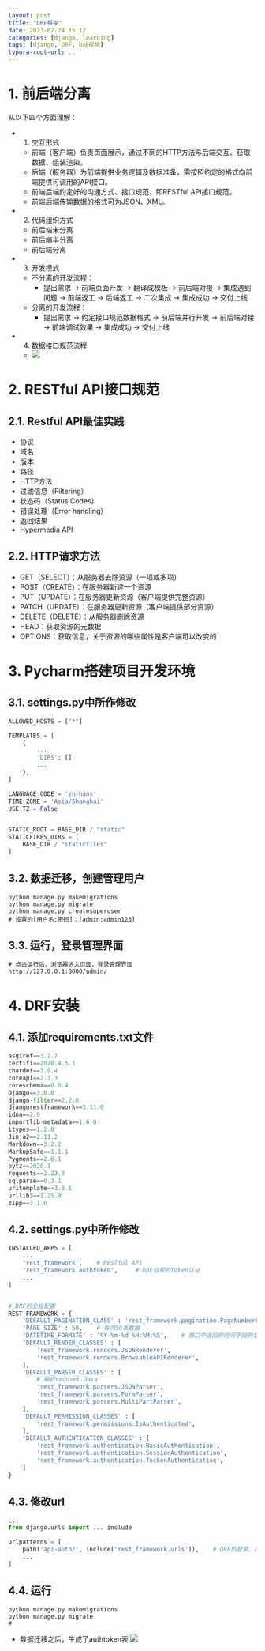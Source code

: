 ```yaml
---
layout: post
title: "DRF框架"
date: 2023-07-24 15:12
categories: [django, learning]
tags: [django, DRF, b站视频]
typora-root-url: ..
---
```

# 1. 前后端分离
从以下四个方面理解：
- 1. 交互形式
	- 前端（客户端）负责页面展示，通过不同的HTTP方法与后端交互、获取数据、组装渲染。
	- 后端（服务器）为前端提供业务逻辑及数据准备，需按照约定的格式向前端提供可调用的API接口。
	- 前端后端约定好的沟通方式、接口规范，即RESTful API接口规范。
	- 前端后端传输数据的格式可为JSON、XML。
- 2. 代码组织方式
	- 前后端未分离
	- 前后端半分离
	- 前后端分离
- 3. 开发模式
	- 不分离的开发流程：
		- 提出需求 → 前端页面开发 → 翻译成模板 → 前后端对接 → 集成遇到问题 → 前端返工 → 后端返工 → 二次集成 → 集成成功 → 交付上线
	- 分离的开发流程：
		- 提出需求 → 约定接口规范数据格式 → 前后端并行开发 → 前后端对接 → 前端调试效果 → 集成成功 → 交付上线
- 4. 数据接口规范流程
	- ![](/assets/images/2307/20230725162549.png)

# 2. RESTful API接口规范
## 2.1. Restful API最佳实践
- 协议
- 域名
- 版本
- 路径
- HTTP方法
- 过滤信息（Filtering）
- 状态码（Status Codes）
- 错误处理（Error handling）
- 返回结果
- Hypermedia API
## 2.2. HTTP请求方法
- GET（SELECT）：从服务器去除资源（一项或多项）
- POST（CREATE）：在服务器新建一个资源
- PUT（UPDATE）：在服务器更新资源（客户端提供完整资源）
- PATCH（UPDATE）：在服务器更新资源（客户端提供部分资源）
- DELETE（DELETE）：从服务器删除资源
- HEAD：获取资源的元数据
- OPTIONS：获取信息，关于资源的哪些属性是客户端可以改变的

# 3. Pycharm搭建项目开发环境
## 3.1. settings.py中所作修改
```python
ALLOWED_HOSTS = ["*"]

TEMPLATES = [
    {
		...
        'DIRS': []
        ...
    },
]

LANGUAGE_CODE = 'zh-hans'
TIME_ZONE = 'Asia/Shanghai'
USE_TZ = False


STATIC_ROOT = BASE_DIR / "static"
STATICFIRES_DIRS = [
    BASE_DIR / "staticfiles"
]
```
## 3.2. 数据迁移，创建管理用户
```shell
python manage.py makemigrations
python manage.py migrate
python manage.py createsuperuser
# 设置的[用户名:密码]：[admin:admin123]
```
## 3.3. 运行，登录管理界面
```html
# 点击运行后，浏览器进入页面，登录管理界面
http://127.0.0.1:8000/admin/
```

# 4. DRF安装
## 4.1. 添加requirements.txt文件
```python
asgiref==3.2.7
certifi==2020.4.5.1
chardet==3.0.4
coreapi==2.3.3
coreschema==0.0.4
Django==3.0.6
django-filter==2.2.0
djangorestframework==3.11.0
idna==2.9
importlib-metadata==1.6.0
itypes==1.2.0
Jinja2==2.11.2
Markdown==3.2.2
MarkupSafe==1.1.1
Pygments==2.6.1
pytz==2020.1
requests==2.23.0
sqlparse==0.3.1
uritemplate==3.0.1
urllib3==1.25.9
zipp==3.1.0
```
## 4.2. settings.py中所作修改
```python
INSTALLED_APPS = [
	...
    'rest_framework',    # RESTful API
    'rest_framework.authtoken',     # DRF自带的Token认证
    ...
]


# DRF的全局配置
REST_FRAMEWORK = {
    'DEFAULT_PAGINATION_CLASS' : 'rest_framework.pagination.PageNumberPagination',
    'PAGE_SIZE' : 50,    # 每页50条数据
    'DATETIME_FORMATE' : '%Y-%m-%d %H:%M:%S',    # 接口中返回的时间字段的显示格式
    'DEFAULT_RENDER_CLASSES' : [
        'rest_framework.renders.JSONRenderer',
        'rest_framework.renders.BrowsableAPIRenderer',
    ],
    'DEFAULT_PARSER_CLASSES' : [
        # 解析requset.data
        'rest_framework.parsers.JSONParser',
        'rest_framework.parsers.FormParser',
        'rest_framework.parsers.MultiPartParser',
    ],
    'DEFAULT_PERMISSION_CLASSES' : [
        'rest_framework.permissions.IsAuthenticated',
    ],
    'DEFAULT_AUTHENTICATION_CLASSES' : [
        'rest_framework.authentication.BasicAuthentication',
        'rest_framework.authentication.SessionAuthentication',
        'rest_framework.authentication.TockenAuthentication',
    ]
}
```
## 4.3. 修改url
```python
...
from django.urls import ... include

urlpatterns = [
    path('api-auth/', include('rest_framework.urls')),    # DRF的登录、退出
    ...
]
```
## 4.4. 运行
```shell
python manage.py makemigrations
python manage.py migrate
# 
```
- 数据迁移之后，生成了authtoken表
![](/assets/images/2307/Pasted%20image%2020230728103803.png)




